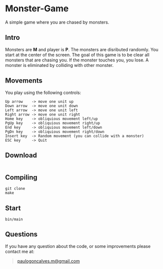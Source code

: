 # Monster-Game
A simple game where you are chased by monsters.

## Intro
Monsters are **M** and player is **P**.
The monsters are disributed randomly. You start at the center of the screen.
The goal of this game is to be clear all monsters that are chasing you.
If the monster touches you, you lose.
A monster is eliminated by colliding with other monster.

## Movements
You play using the following controls:
```
Up arrow    -> move one unit up
Down arrow  -> move one unit down
Left arrow  -> move one unit left
Right arrow -> move one unit right
Home key    -> obliquious movement left/up
PgUp key    -> obliquious movement right/up
End key     -> obliquious movement left/down
PgDn key    -> obliquious movement right/down
Insert key  -> Random movement (you can collide with a monster)
ESC key     -> Quit
```
## Download
```
```
## Compiling
```
git clone 
make
```
## Start
```
bin/main
```
## Questions
If you have any question about the code, or some improvements please contact me at:
> paulogoncalves.m@gmail.com
